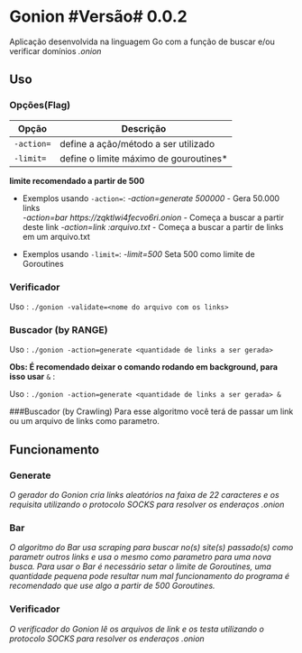 # Gonion #Versão#  0.0.2


Aplicação desenvolvida na linguagem Go com a função de buscar e/ou verificar domínios  *.onion*

## Uso
### Opções(Flag)

Opção               |  Descrição              
------------------- |  ---------
`-action=`          | define a ação/método a ser utilizado
`-limit=`           | define o limite máximo de gouroutines*

**limite recomendado a partir de 500**

* Exemplos usando `-action=`:
_-action=generate 500000_ - Gera 50.000 links   
_-action=bar https://zqktlwi4fecvo6ri.onion_ -  Começa a buscar a partir deste link
_-action=link :arquivo.txt_ - Começa a buscar a partir de links em um arquivo.txt

* Exemplos usando `-limit=`:
_-limit=500_ Seta 500 como limite de Goroutines

### Verificador

Uso : `./gonion -validate=<nome do arquivo com os links>`  

### Buscador (by RANGE)

Uso : `./gonion -action=generate <quantidade de links a ser gerada>`

**Obs: É recomendado deixar o comando rodando em background, para isso usar** `&` :

Uso : `./gonion -action=generate <quantidade de links a ser gerada> &`

###Buscador (by Crawling)
Para esse algoritmo você terá de passar um link ou um arquivo de links como parametro.

## Funcionamento
### Generate
_O gerador do Gonion cria links aleatórios na faixa de 22 caracteres e os requisita utilizando o protocolo SOCKS para resolver os enderaços .onion_
### Bar
_O algoritmo do Bar usa scraping para buscar no(s) site(s) passado(s) como parametr outros links e usa o mesmo como parametro para uma nova busca. Para usar o Bar é necessário setar o limite de Goroutines, uma quantidade pequena pode resultar num mal funcionamento do programa é recomendado que use algo a partir de 500 Goroutines._
### Verificador  
_O verificador do Gonion lê os arquivos de link e os testa utilizando o protocolo SOCKS para resolver os enderaços .onion_
